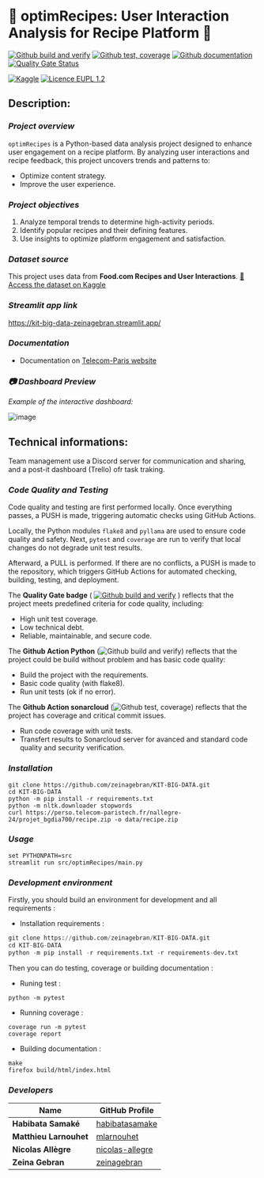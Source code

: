 # **🍴 optimRecipes: User Interaction Analysis for Recipe Platform 🍴**

[![Github build and verify](https://github.com/zeinagebran/KIT-BIG-DATA/actions/workflows/python-app.yml/badge.svg)](https://github.com/zeinagebran/KIT-BIG-DATA/actions/workflows/python-app.yml)
[![Github test, coverage](https://github.com/zeinagebran/KIT-BIG-DATA/actions/workflows/sonarcloud.yml/badge.svg)](https://github.com/zeinagebran/KIT-BIG-DATA/actions/workflows/sonarcloud.yml)
[![Github documentation](https://github.com/zeinagebran/KIT-BIG-DATA/actions/workflows/pages/pages-build-deployment/badge.svg)](https://github.com/zeinagebran/KIT-BIG-DATA/actions/workflows/pages/pages-build-deployment)
[![Quality Gate Status](https://sonarcloud.io/api/project_badges/measure?project=zeinagebran_KIT-BIG-DATA&metric=alert_status)](https://sonarcloud.io/summary/overall?id=zeinagebran_KIT-BIG-DATA)

[![Kaggle](https://img.shields.io/badge/Dataset-Kaggle-yellow)](https://www.kaggle.com/datasets/shuyangli94/food-com-recipes-and-user-interactions)
[![Licence EUPL 1.2](https://img.shields.io/badge/licence-EUPL_1.2-blue)](https://interoperable-europe.ec.europa.eu/collection/eupl/eupl-text-eupl-12)


## **Description:**

### ***Project overview***

`optimRecipes` is a Python-based data analysis project designed to enhance user engagement on a recipe platform.
By analyzing user interactions and recipe feedback, this project uncovers trends and patterns to:
- Optimize content strategy.
- Improve the user experience.

### ***Project objectives***

1. Analyze temporal trends to determine high-activity periods.
2. Identify popular recipes and their defining features.
3. Use insights to optimize platform engagement and satisfaction.

### ***Dataset source***

This project uses data from **Food.com Recipes and User Interactions**.
[📁 Access the dataset on Kaggle](https://www.kaggle.com/datasets/shuyangli94/food-com-recipes-and-user-interactions)

### ***Streamlit app link***

https://kit-big-data-zeinagebran.streamlit.app/

### ***Documentation***

- Documentation on [Telecom-Paris website](https://perso.telecom-paristech.fr/nallegre-24/projet_bgdia700/html/)

### ***📷 Dashboard Preview***

_Example of the interactive dashboard:_

![image](https://github.com/user-attachments/assets/e23f5ee2-fc48-4a32-aa31-22c9b0ad4a71)


## **Technical informations:**

Team management use a Discord server for communication and sharing, and a post-it dashboard (Trello) ofr task traking.

### ***Code Quality and Testing***

Code quality and testing are first performed locally. Once everything passes, a PUSH is made, triggering automatic checks using GitHub Actions.

Locally, the Python modules `flake8` and `pyllama` are used to ensure code quality and safety. Next, `pytest` and `coverage` are run to verify that local changes do not degrade unit test results.

Afterward, a PULL is performed. If there are no conflicts, a PUSH is made to the repository, which triggers GitHub Actions for automated checking, building, testing, and deployment.


The **Quality Gate badge** ( [![Github build and verify](https://github.com/zeinagebran/KIT-BIG-DATA/actions/workflows/python-app.yml/badge.svg)](https://github.com/zeinagebran/KIT-BIG-DATA/actions/workflows/python-app.yml) ) reflects that the project meets predefined criteria for code quality, including:
- High unit test coverage.
- Low technical debt.
- Reliable, maintainable, and secure code.

The **Github Action Python** (![Github build and verify](https://github.com/zeinagebran/KIT-BIG-DATA/actions/workflows/python-app.yml/badge.svg)) reflects that the project could be build without problem and has basic code quality:
- Build the project with the requirements.
- Basic code quality (with flake8).
- Run unit tests (ok if no error).

The **Github Action sonarcloud** (![Github test, coverage](https://github.com/zeinagebran/KIT-BIG-DATA/actions/workflows/sonarcloud.yml/badge.svg)) reflects that the project has coverage and critical commit issues.
- Run code coverage with unit tests.
- Transfert results to Sonarcloud server for avanced and standard code quality and security verification.


### ***Installation***

```shell
git clone https://github.com/zeinagebran/KIT-BIG-DATA.git
cd KIT-BIG-DATA
python -m pip install -r requirements.txt
python -m nltk.downloader stopwords
curl https://perso.telecom-paristech.fr/nallegre-24/projet_bgdia700/recipe.zip -o data/recipe.zip
```

### ***Usage***

```shell
set PYTHONPATH=src
streamlit run src/optimRecipes/main.py
```

### ***Development environment***

Firstly, you should build an environment for development and all requirements :
- Installation requirements :
```python
git clone https://github.com/zeinagebran/KIT-BIG-DATA.git
cd KIT-BIG-DATA
python -m pip install -r requirements.txt -r requirements-dev.txt
```

Then you can do testing, coverage or building documentation :
- Runing test :
```shell
python -m pytest
```
- Running coverage :
```shell
coverage run -m pytest
coverage report
```
- Building documentation :
```shell
make
firefox build/html/index.html
```

### ***Developers***

| Name               | GitHub Profile                              |
|--------------------|---------------------------------------------|
| **Habibata Samaké**| [habibatasamake](https://github.com/habibatasamake) |
| **Matthieu Larnouhet**| [mlarnouhet](https://github.com/mlarnouhet) |
| **Nicolas Allègre**| [nicolas-allegre](https://github.com/nicolas-allegre) |
| **Zeina Gebran**   | [zeinagebran](https://github.com/zeinagebran) |
